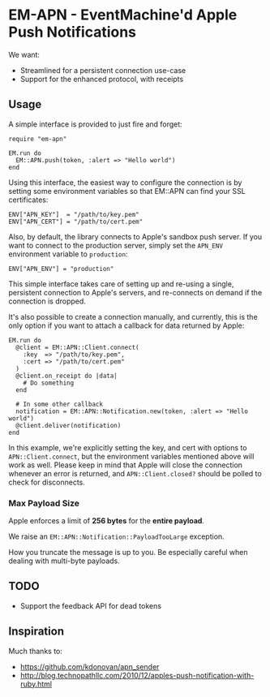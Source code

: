 # EM-APN - EventMachine'd Apple Push Notifications #

We want:

 * Streamlined for a persistent connection use-case
 * Support for the enhanced protocol, with receipts

## Usage ##

A simple interface is provided to just fire and forget:

    require "em-apn"

    EM.run do
      EM::APN.push(token, :alert => "Hello world")
    end

Using this interface, the easiest way to configure the connection is by setting
some environment variables so that EM::APN can find your SSL certificates:

    ENV["APN_KEY"]  = "/path/to/key.pem"
    ENV["APN_CERT"] = "/path/to/cert.pem"

Also, by default, the library connects to Apple's sandbox push server. If you
want to connect to the production server, simply set the `APN_ENV`
environment variable to `production`:

    ENV["APN_ENV"] = "production"

This simple interface takes care of setting up and re-using a single,
persistent connection to Apple's servers, and re-connects on demand if the
connection is dropped.

It's also possible to create a connection manually, and currently, this is
the only option if you want to attach a callback for data returned by Apple:

    EM.run do
      @client = EM::APN::Client.connect(
        :key  => "/path/to/key.pem",
        :cert => "/path/to/cert.pem"
      )
      @client.on_receipt do |data|
        # Do something
      end

      # In some other callback
      notification = EM::APN::Notification.new(token, :alert => "Hello world")
      @client.deliver(notification)
    end

In this example, we're explicitly setting the key, and cert with options to
`APN::Client.connect`, but the environment variables mentioned above will
work as well. Please keep in mind that Apple will close the connection
whenever an error is returned, and `APN::Client.closed?` should be polled to
check for disconnects.

### Max Payload Size ###

Apple enforces a limit of __256 bytes__ for the __entire payload__.

We raise an `EM::APN::Notification::PayloadTooLarge` exception.

How you truncate the message is up to you. Be especially careful when dealing with multi-byte payloads.

## TODO ##

 * Support the feedback API for dead tokens

## Inspiration ##

Much thanks to:

 * https://github.com/kdonovan/apn_sender
 * http://blog.technopathllc.com/2010/12/apples-push-notification-with-ruby.html
